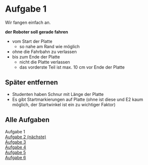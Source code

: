 # Aufgabe 1

Wir fangen einfach an.

**der Roboter soll gerade fahren**
- vom Start der Platte
  - so nahe am Rand wie möglich
- ohne die Fahrbahn zu verlassen
- bis zum Ende der Platte
  - nicht die Platte verlassen
  - das vorderste Teil ist max. 10 cm vor Ende der Platte

## Später entfernen
- Studenten haben Schnur mit Länge der Platte
- Es gibt Startmarkierungen auf Platte (ohne ist diese und E2 kaum möglich, der Startwinkel ist ein zu wichtiger Faktor)

## Alle Aufgaben
Aufgabe 1  
[Aufgabe 2 (nächste)](e2.md)  
[Aufgabe 3](e3.md)  
[Aufgabe 4](e4.md)  
[Aufgabe 5](e5.md)  
[Aufgabe 6](e6.md)  